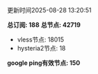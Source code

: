 更新时间2025-08-28 13:20:51

**总订阅: 188**
**总节点: 42719**
- vless节点: 18015
- hysteria2节点: 18

**google ping有效节点: 150**
